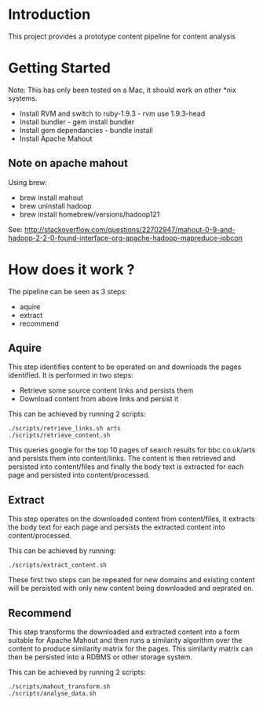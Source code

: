 # Introduction

This project provides a prototype content pipeline for content analysis

# Getting Started

Note: This has only been tested on a Mac, it should work on other *nix systems.

* Install RVM and switch to ruby-1.9.3 - rvm use 1.9.3-head
* Install bundler - gem install bundler
* Install gem dependancies - bundle install
* Install Apache Mahout

## Note on apache mahout

Using brew:

* brew install mahout
* brew uninstall hadoop
* brew install homebrew/versions/hadoop121

See: http://stackoverflow.com/questions/22702947/mahout-0-9-and-hadoop-2-2-0-found-interface-org-apache-hadoop-mapreduce-jobcon

# How does it work ?

The pipeline can be seen as 3 steps:
* aquire
* extract
* recommend

## Aquire

This step identifies content to be operated on and downloads the pages identified.  It is performed in two steps:
* Retrieve some source content links and persists them
* Download content from above links and persist it

This can be achieved by running 2 scripts:
```
./scripts/retrieve_links.sh arts
./scripts/retrieve_content.sh
```

This queries google for the top 10 pages of search results for bbc.co.uk/arts and persists them into content/links.  The content is then retrieved and persisted into content/files and finally the body text is extracted for each page and persisted into content/processed.

## Extract

This step operates on the downloaded content from content/files, it extracts the body text for each page and persists the extracted content into content/processed.

This can be achieved by running:
```
./scripts/extract_content.sh
```

These first two steps can be repeated for new domains and existing content will be persisted with only new content being downloaded and oeprated on.

## Recommend

This step transforms the downloaded and extracted content into a form suitable for Apache Mahout and then runs a similarity algorithm over the content to produce similarity matrix for the pages.  This similarity matrix can then be persisted into a RDBMS or other storage system.

This can be achieved by running 2 scripts:
```
./scripts/mahout_transform.sh
./scripts/analyse_data.sh
```


